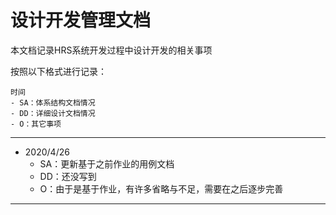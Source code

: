 # 设计开发管理文档

本文档记录HRS系统开发过程中设计开发的相关事项

按照以下格式进行记录：
    
    时间
    - SA：体系结构文档情况
    - DD：详细设计文档情况
    - O：其它事项

---

- 2020/4/26
   - SA：更新基于之前作业的用例文档
   - DD：还没写到
   - O：由于是基于作业，有许多省略与不足，需要在之后逐步完善

---

